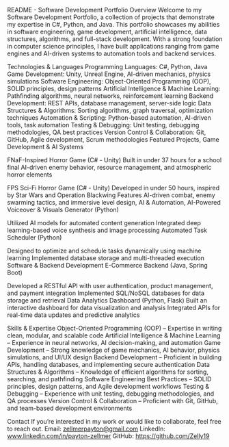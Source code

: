 README - Software Development Portfolio
Overview
Welcome to my Software Development Portfolio, a collection of projects that demonstrate my expertise in C#, Python, and Java. This portfolio showcases my abilities in software engineering, game development, artificial intelligence, data structures, algorithms, and full-stack development. With a strong foundation in computer science principles, I have built applications ranging from game engines and AI-driven systems to automation tools and backend services.

Technologies & Languages
Programming Languages: C#, Python, Java
Game Development: Unity, Unreal Engine, AI-driven mechanics, physics simulations
Software Engineering: Object-Oriented Programming (OOP), SOLID principles, design patterns
Artificial Intelligence & Machine Learning: Pathfinding algorithms, neural networks, reinforcement learning
Backend Development: REST APIs, database management, server-side logic
Data Structures & Algorithms: Sorting algorithms, graph traversal, optimization techniques
Automation & Scripting: Python-based automation, AI-driven tools, task automation
Testing & Debugging: Unit testing, debugging methodologies, QA best practices
Version Control & Collaboration: Git, GitHub, Agile development, Scrum methodologies
Featured Projects, Game Development & AI Systems

FNaF-Inspired Horror Game (C# - Unity)
Built in under 37 hours for a school final
AI-driven enemy behavior, resource management, and atmospheric horror elements

FPS Sci-Fi Horror Game (C# - Unity)
Developed in under 50 hours, inspired by Star Wars and Operation Blackwing
Features AI-driven combat, enemy swarming tactics, and immersive level design, AI & Automation,
AI-Powered Voiceover & Visuals Generator (Python)

Utilized AI models for automated content generation
Integrated deep learning-based voice synthesis and image processing
Automated Task Scheduler (Python)

Designed to optimize and schedule tasks dynamically using machine learning
Implemented database storage and multi-threaded execution
Software & Backend Development
E-Commerce Backend (Java, Spring Boot)

Developed a RESTful API with user authentication, product management, and payment integration
Implemented SQL/NoSQL databases for data storage and retrieval
Data Analytics Dashboard (Python, Flask)
Built an interactive dashboard for data visualization and analysis
Integrated APIs for real-time data updates and predictive analytics

Skills & Expertise
Object-Oriented Programming (OOP) – Expertise in writing clean, modular, and scalable code
Artificial Intelligence & Machine Learning – Experience in neural networks, AI decision-making, and automation
Game Development – Strong knowledge of game mechanics, AI behavior, physics simulations, and UI/UX design
Backend Development – Proficient in building APIs, handling databases, and implementing secure authentication
Data Structures & Algorithms – Knowledge of efficient algorithms for sorting, searching, and pathfinding
Software Engineering Best Practices – SOLID principles, design patterns, and Agile development workflows
Testing & Debugging – Experience with unit testing, debugging methodologies, and QA processes
Version Control & Collaboration – Proficient with Git, GitHub, and team-based development environments

Contact
If you’re interested in my work or would like to collaborate, feel free to reach out.
Email: zellmerpayton@gmail.com
LinkedIn: www.linkedin.com/in/payton-zellmer
GitHub: https://github.com/Zelly19
